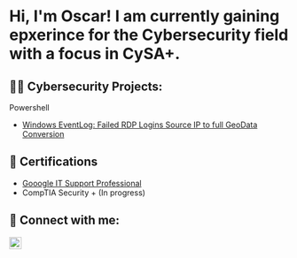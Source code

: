 <h1>Hi, I'm Oscar! 
I am currently gaining epxerince for the Cybersecurity field with a focus in CySA+. 
<h2>👨‍💻 Cybersecurity Projects:</h2>

Powershell
- [Windows EventLog: Failed RDP Logins Source IP to full GeoData Conversion](https://portal.azure.com/#blade/AppInsightsExtension/UsageNotebookBlade/ComponentId/%2Fsubscriptions%2F19cad24b-367d-43fd-8474-8599e701fe4b%2Fresourcegroups%2Fhoneypotlabs_group%2Fproviders%2Fmicrosoft.operationalinsights%2Fworkspaces%2Flaw-hihoney/ConfigurationId/%2Fsubscriptions%2F19cad24b-367d-43fd-8474-8599e701fe4b%2Fresourcegroups%2Fhoneypotlabs_group%2Fproviders%2Fmicrosoft.insights%2Fworkbooks%2F69dcb381-ff75-417e-a2ea-9e4c8b052d06/Type/sentinel/WorkbookTemplateName/failed%20RDP%20World%20Map)

<h2>📄 Certifications </h2>

- [Gooogle IT Support Professional](https://www.coursera.org/account/accomplishments/specialization/certificate/URPDEHQBY82B)
- CompTIA Security + (In progress)

<h2> 🤳 Connect with me:</h2>

[<img align="left" alt="JoshMadakor | LinkedIn" width="22px" src="https://cdn.jsdelivr.net/npm/simple-icons@v3/icons/linkedin.svg" />][linkedin]

[linkedin]: https://www.linkedin.com/in/oscar-rodriguez-41872587/

<!--
**joshmadakor1/joshmadakor1** is a ✨ _special_ ✨ repository because its `README.md` (this file) appears on your GitHub profile.

Here are some ideas to get you started:

- 🔭 I’m currently working on ...
- 🌱 I’m currently learning ...
- 👯 I’m looking to collaborate on ...
- 🤔 I’m looking for help with ...
- 💬 Ask me about ...
- 📫 How to reach me: ...
- 😄 Pronouns: ...
- ⚡ Fun fact: ...
-->

